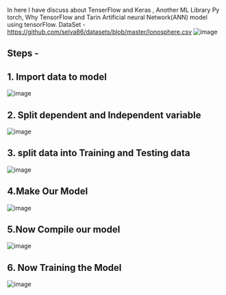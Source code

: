 In here I have discuss about TenserFlow and Keras , Another ML Library Py torch, Why TensorFlow and Tarin Artificial neural Network(ANN) model using tensorFlow.
DataSet - https://github.com/selva86/datasets/blob/master/Ionosphere.csv
![image](https://github.com/778569/Train-ANN-for-lonosphere-Dataset/assets/52319671/2eb020d0-092e-48fb-bb27-b292a5d4c6cd)


## Steps -
## 1. Import data to model
![image](https://github.com/778569/Train-ANN-for-lonosphere-Dataset/assets/52319671/91613e69-cb0f-4bab-9e55-7fe384334c97)

## 2. Split dependent and Independent variable
![image](https://github.com/778569/Train-ANN-for-lonosphere-Dataset/assets/52319671/5890b9fc-2a89-480d-847c-66d60bfda5ae)

## 3. split data into Training and Testing data
![image](https://github.com/778569/Train-ANN-for-lonosphere-Dataset/assets/52319671/e1e14e73-05e9-41b1-9911-c9bb89680bbb)

## 4.Make Our Model
![image](https://github.com/778569/Train-ANN-for-lonosphere-Dataset/assets/52319671/22f2f87d-4136-4901-ae42-ebd050b69c05)
## 5.Now Compile our model 
![image](https://github.com/778569/Train-ANN-for-lonosphere-Dataset/assets/52319671/07d87d40-ef60-47e2-ab02-150b52f649dc)

## 6. Now Training the Model 
![image](https://github.com/778569/Train-ANN-for-lonosphere-Dataset/assets/52319671/bab030f6-81f4-4789-a894-bcf7ec8b7d77)





